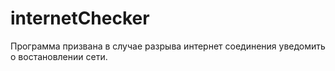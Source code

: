 # internetChecker
Программа призвана в случае разрыва интернет соединения уведомить о востановлении сети.
